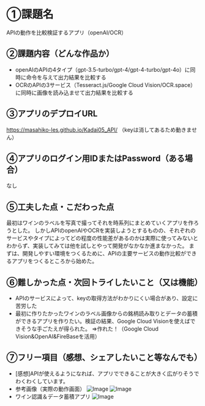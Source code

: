 # ①課題名
APIの動作を比較検証するアプリ（openAI/OCR）

## ②課題内容（どんな作品か）
- openAIのAPIの4タイプ（gpt-3.5-turbo/gpt-4/gpt-4-turbo/gpt-4o）に同時に命令を与えて出力結果を比較する
- OCRのAPIの3サービス（Tesseract.js/Google Cloud Vision/OCR.space）に同時に画像を読み込ませて出力結果を比較する

## ③アプリのデプロイURL
https://masahiko-les.github.io/Kadai05_API/
（keyは消してあるため動きません）

## ④アプリのログイン用IDまたはPassword（ある場合）
なし

## ⑤工夫した点・こだわった点
最初はワインのラベルを写真で撮ってそれを時系列にまとめていくアプリを作ろうとした。
しかしAPIのopenAIやOCRを実装しようとするものの、それぞれのサービスやタイプによってどの程度の性能差があるのかは実際に使ってみないとわからず、実装してみては他を試しとやって開発がなかなか進まなかった。
まずは、開発しやすい環境をつくるために、APIの主要サービスの動作比較ができるアプリをつくるところから始めた。

## ⑥難しかった点・次回トライしたいこと（又は機能）
- APIのサービスによって、keyの取得方法がわかりにくい場合があり、設定に苦労した
- 最初に作りたかったワインのラベル画像からの銘柄読み取りとデータの蓄積ができるアプリを作りたい。検証の結果、Google Cloud Visionを使えばできそうな手ごたえが得られた。
  ⇒作れた！（Google Cloud Vision&OpenAI&FireBaseを活用）

## ⑦フリー項目（感想、シェアしたいこと等なんでも）
- [感想]APIが使えるようになれば、アプリでできることが大きく広がりそうでわくわくしています。
- 参考画像（実際の動作画面）
![Image](https://github.com/user-attachments/assets/f99c97c6-3f03-4732-a9b9-d88deca46979)
![Image](https://github.com/user-attachments/assets/8834772b-9a6e-498e-ab4d-8c3114fcd3cf)
- ワイン認識＆データ蓄積アプリ
![Image](https://github.com/user-attachments/assets/520af6b7-6cb5-4d6b-a77c-4e40c174f95f)
